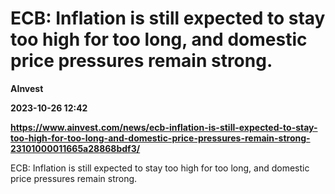 # ECB: Inflation is still expected to stay too high for too long, and domestic price pressures remain strong.
**AInvest**

**2023-10-26 12:42**

**https://www.ainvest.com/news/ecb-inflation-is-still-expected-to-stay-too-high-for-too-long-and-domestic-price-pressures-remain-strong-23101000011665a28868bdf3/**

ECB: Inflation is still expected to stay too high for too long, and domestic price pressures remain strong.